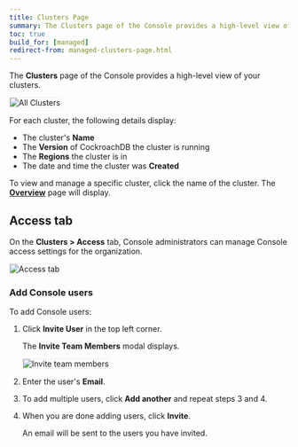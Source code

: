 ```yaml
---
title: Clusters Page
summary: The Clusters page of the Console provides a high-level view of your clusters.
toc: true
build_for: [managed]
redirect-from: managed-clusters-page.html
---
```


The **Clusters** page of the Console provides a high-level view of your clusters.

<img src="{{ 'images/v19.2/managed/all-clusters-page.png' | relative_url }}" alt="All Clusters" style="border:1px solid #eee;max-width:100%" />

For each cluster, the following details display:

- The cluster's **Name**
- The **Version** of CockroachDB the cluster is running
- The **Regions** the cluster is in
- The date and time the cluster was **Created**

To view and manage a specific cluster, click the name of the cluster. The [**Overview**](cockroachcloud-cluster-overview.html) page will display.

## Access tab

On the **Clusters > Access** tab, Console administrators can manage Console access settings for the organization.

<img src="{{ 'images/v19.2/managed/access-tab.png' | relative_url }}" alt="Access tab" style="border:1px solid #eee;max-width:100%" />

### Add Console users

To add Console users:

1. Click **Invite User** in the top left corner.

    The **Invite Team Members** modal displays.

    <img src="{{ 'images/v19.2/managed/invite-team-members-modal.png' | relative_url }}" alt="Invite team members" style="border:1px solid #eee;max-width:100%" />

2. Enter the user's **Email**.
3. To add multiple users, click **Add another** and repeat steps 3 and 4.
4. When you are done adding users, click **Invite**.

    An email will be sent to the users you have invited.
